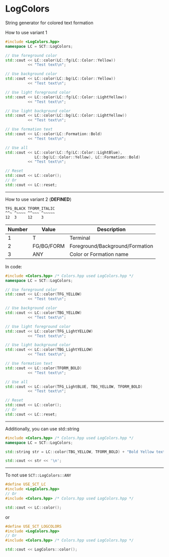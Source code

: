 # LogColors

String generator for colored text formation

How to use variant 1
```cpp
#include <LogColors.hpp>
namespace LC = SCT::LogColors;

// Use foreground color
std::cout << LC::color(LC::fg(LC::Color::Yellow))
		  << "Test text\n";

// Use background color
std::cout << LC::color(LC::bg(LC::Color::Yellow))
		  << "Test text\n";

// Use light foreground color
std::cout << LC::color(LC::fg(LC::Color::LightYellow))
		  << "Test text\n";

// Use light background color
std::cout << LC::color(LC::bg(LC::Color::LightYellow))
		  << "Test text\n";

// Use formation text
std::cout << LC::color(LC::Formation::Bold)
		  << "Test text\n";

// Use all
std::cout << LC::color(LC::fg(LC::Color::LightBlue), 
			 LC::bg(LC::Color::Yellow), LC::Formation::Bold)
		  << "Test text\n";

// Reset
std::cout << LC::color();
// Or
std::cout << LC::reset;
```
---
How to use variant 2 (**DEFINED**)
```
TFG_BLACK TFORM_ITALIC 
^^~ ^~~~~ ^^~~~ ^~~~~~
12  3     12    3
```
Number	| Value		 | Description
---		| ---		 | ---
1		| T			 | Terminal 
2		| FG/BG/FORM | Foreground/Background/Formation
3		| ANY		 | Color or Formation name

In code:
```cpp
#include <Colors.hpp> /* Colors.hpp used LogColors.hpp */
namespace LC = SCT::LogColors;

// Use foreground color
std::cout << LC::color(TFG_YELLOW)
		  << "Test text\n";

// Use background color
std::cout << LC::color(TBG_YELLOW)
		  << "Test text\n";

// Use light foreground color
std::cout << LC::color(TFG_LightYELLOW)
		  << "Test text\n";

// Use light background color
std::cout << LC::color(TBG_LightYELLOW)
		  << "Test text\n";

// Use formation text
std::cout << LC::color(TFORM_BOLD)
		  << "Test text\n";

// Use all
std::cout << LC::color(TFG_LightBLUE, TBG_YELLOW, TFORM_BOLD)
		  << "Test text\n";

// Reset
std::cout << LC::color();
// Or
std::cout << LC::reset;
```
---
Additionally, you can use std::string
```cpp
#include <Colors.hpp> /* Colors.hpp used LogColors.hpp */
namespace LC = SCT::LogColors;

std::string str = LC::color(TBG_YELLOW, TFORM_BOLD) + "Bold Yellow text" + LC::color();

std::cout << str << '\n';
```
---
To not use ``SCT::LogColors::ANY``
```cpp
#define USE_SCT_LC
#include <LogColors.hpp>
// Or
#include <Colors.hpp> /* Colors.hpp used LogColors.hpp */

std::cout << LC::color();
```
or
```cpp
#define USE_SCT_LOGCOLORS
#include <LogColors.hpp>
// Or
#include <Colors.hpp> /* Colors.hpp used LogColors.hpp */

std::cout << LogColors::color();
```
